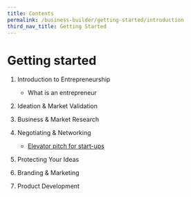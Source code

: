 ```yaml
---
title: Contents
permalink: /business-builder/getting-started/introduction
third_nav_title: Getting Started
---
```


# Getting started

1. Introduction to Entrepreneurship
    * What is an entrepreneur 
2. Ideation & Market Validation

3. Business & Market Research
4. Negotiating & Networking
    * [Elevator pitch for start-ups](/business-builder/getting-started/elevator-pitch)
6. Protecting Your Ideas
7. Branding & Marketing
8. Product Development 